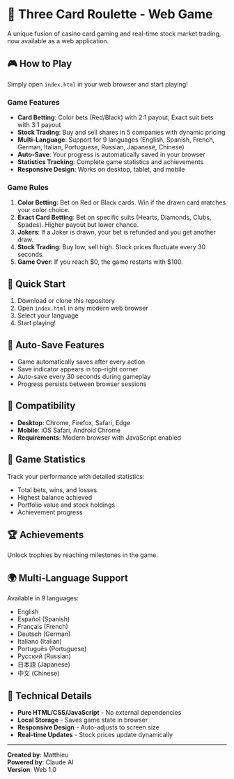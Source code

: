 # 🎰 Three Card Roulette - Web Game

A unique fusion of casino card gaming and real-time stock market trading, now available as a web application.

## 🎮 How to Play

Simply open `index.html` in your web browser and start playing!

### Game Features

- **Card Betting**: Color bets (Red/Black) with 2:1 payout, Exact suit bets with 3:1 payout
- **Stock Trading**: Buy and sell shares in 5 companies with dynamic pricing
- **Multi-Language**: Support for 9 languages (English, Spanish, French, German, Italian, Portuguese, Russian, Japanese, Chinese)
- **Auto-Save**: Your progress is automatically saved in your browser
- **Statistics Tracking**: Complete game statistics and achievements
- **Responsive Design**: Works on desktop, tablet, and mobile

### Game Rules

1. **Color Betting**: Bet on Red or Black cards. Win if the drawn card matches your color choice.
2. **Exact Card Betting**: Bet on specific suits (Hearts, Diamonds, Clubs, Spades). Higher payout but lower chance.
3. **Jokers**: If a Joker is drawn, your bet is refunded and you get another draw.
4. **Stock Trading**: Buy low, sell high. Stock prices fluctuate every 30 seconds.
5. **Game Over**: If you reach $0, the game restarts with $100.

## 🚀 Quick Start

1. Download or clone this repository
2. Open `index.html` in any modern web browser
3. Select your language
4. Start playing!

## 💾 Auto-Save Features

- Game automatically saves after every action
- Save indicator appears in top-right corner
- Auto-save every 30 seconds during gameplay
- Progress persists between browser sessions

## 📱 Compatibility

- **Desktop**: Chrome, Firefox, Safari, Edge
- **Mobile**: iOS Safari, Android Chrome
- **Requirements**: Modern browser with JavaScript enabled

## 🎯 Game Statistics

Track your performance with detailed statistics:
- Total bets, wins, and losses
- Highest balance achieved
- Portfolio value and stock holdings
- Achievement progress

## 🏆 Achievements

Unlock trophies by reaching milestones in the game.

## 🌍 Multi-Language Support

Available in 9 languages:
- English
- Español (Spanish)
- Français (French)
- Deutsch (German)
- Italiano (Italian)
- Português (Portuguese)
- Русский (Russian)
- 日本語 (Japanese)
- 中文 (Chinese)

## 🔧 Technical Details

- **Pure HTML/CSS/JavaScript** - No external dependencies
- **Local Storage** - Saves game state in browser
- **Responsive Design** - Auto-adjusts to screen size
- **Real-time Updates** - Stock prices update dynamically

---

**Created by**: Matthieu  
**Powered by**: Claude AI  
**Version**: Web 1.0